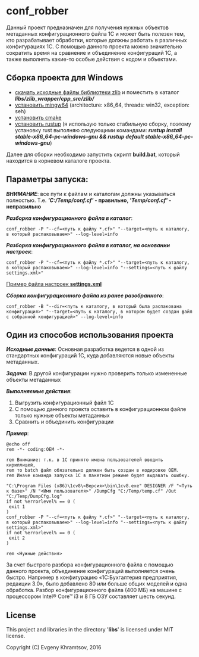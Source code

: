 # conf_robber

Данный проект предназначен для получения нужных объектов метаданных конфигурационного файла 1С и может быть полезен тем,
кто разрабатывает обработки, которые должны работать в различных конфигурациях 1С.
С помощью данного проекта можно значительно сократить время на сравнение и объединение конфигураций 1С, а также выполнять
какие-то особые действия с кодом и объектами.

## Сборка проекта для Windows
- [скачать исходные файлы библиотеки zlib](http://www.zlib.net/) и поместить в каталог _**libs/zlib_wrapper/cpp_src/zlib/**_
- [установить mingw64](http://sourceforge.net/projects/mingw-w64/) (architecture: x86_64, threads: win32, exception: seh)
- [установить cmake](http://www.cmake.org/download/)
- [установить rustup](https://www.rustup.rs) (я использую только стабильную сборку, поэтому установку rust выполняю следующими командами: _**rustup install stable-x86_64-pc-windows-gnu && rustup default stable-x86_64-pc-windows-gnu**_)

Далее для сборки необходимо запустить скрипт **build.bat**, который находится в корневом каталоге проекта.

## Параметры запуска:
_**ВНИМАНИЕ**_: все пути к файлам и каталогам должны указываться полностью. Т.е. **_'C:/Temp/conf.cf'_ - правильно, _'Temp/conf.cf'_ - неправильно**

_**Разборка конфигурационного файла в каталог**_:
```batch
conf_robber -P "--cf=<путь к файлу *.cf>" "--target=<путь к каталогу, в который распаковываем>" --log-level=info
```
_**Разборка конфигурационного файла в каталог, на основании настроек**_:
```batch
conf_robber -P "--cf=<путь к файлу *.cf>" "--target=<путь к каталогу, в который распаковываем>" --log-level=info "--settings=<путь к файлу settings.xml>"
```
[Пример файла настроек **settings.xml**](https://github.com/khevse/conf_robber/blob/master/test_data/settings.xml)

_**Сборка конфигурационного файла из ранее разобранного**_:
```batch
conf_robber -B "--dir=<путь к каталогу, в который была распакована конфигурация>" "--target=<путь к каталогу, в котором будет создан файл с собранной конфигурацией>" --log-level=info
```

## Один из способов использования проекта

_**Исходные данные**_:
Основная разработка ведется в одной из стандартных конфигураций 1С, куда добавляются новые объекты метаданных.

_**Задача**_:
В другой конфигурации нужно проверить только измененные объекты метаданных

_**Выполняемые действия**_:
 1. Выгрузить конфигурационный файл 1С
 2. С помощью данного проекта оставить в конфигурационном файле только нужные объекты метаданных
 3. Сравнить и объединить конфигурации

_**Пример**_:
```batch
@echo off
rem -*- coding:OEM -*- 

rem Внимание: т.к. в 1С принято имена пользователей вводить кириллицей,  
rem то batch файл обязательно должен быть создан в кодировке OEM.
rem Иначе команда запуска 1С в пакетном режиме будет выдавать ошибку.

"C:\Program Files (x86)\1cv8\<Версия>\bin\1cv8.exe" DESIGNER /F "<Путь к базе>" /N "<Имя пользователя>" /DumpCfg "C:/Temp/temp.cf" /Out "C:/Temp/DumpCfg.log"
if not %errorlevel% == 0 (
 exit 1
)
conf_robber -P "--cf=<путь к файлу *.cf>" "--target=<путь к каталогу, в который распаковываем>" --log-level=info "--settings=<путь к файлу settings.xml>"
if not %errorlevel% == 0 (
 exit 2
)

rem <Нужные действия>
```

За счет быстрого разбора конфигурационного файла с помощью данного проекта, объединение конфигураций выполняется очень быстро.
Например в конфигурацию «1С:Бухгалтерия предприятия, редакции 3.0», было добавлено 80 или больше общих моделей и одна обработка. Разбор конфигурационного файла (400 МБ)
на машине с процессором Intel® Core™ i3 и 8 ГБ ОЗУ составляет шесть секунд.

## License

This project and libraries in the directory '**libs**' is licensed under MIT license.

Copyright (C) Evgeny Khramtsov, 2016
